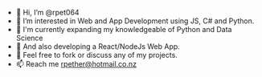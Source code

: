- 👋 Hi, I’m @rpet064
- 👀 I’m interested in Web and App Development using JS, C# and Python. 
- 🌱 I'm currently expanding my knowledgeable of Python and Data Science
- 🌱 And also developing a React/NodeJs Web App.
- 💞️ Feel free to fork or discuss any of my projects.
- 📫 Reach me rpether@hotmail.co.nz


